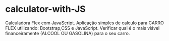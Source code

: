 # calculator-with-JS
 Calculadora Flex com JavaScript.
 Aplicação simples de calculo para CARRO FLEX utilizando: Bootstrap,CSS e JavaScript.
 Verificar qual é o mais viável financeiramente (ALCOOL OU GASOLINA) para o seu carro.
